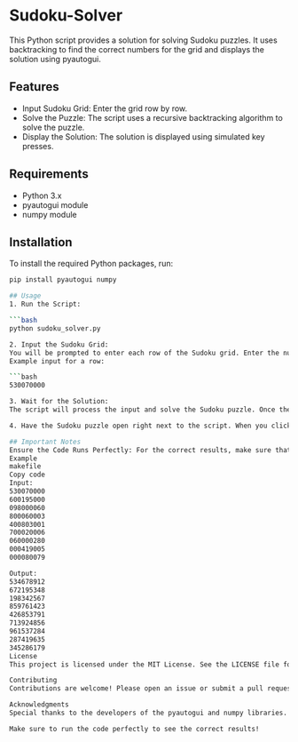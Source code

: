 # Sudoku-Solver
This Python script provides a solution for solving Sudoku puzzles. It uses backtracking to find the correct numbers for the grid and displays the solution using pyautogui.

## Features
* Input Sudoku Grid: Enter the grid row by row.
* Solve the Puzzle: The script uses a recursive backtracking algorithm to solve the puzzle.
* Display the Solution: The solution is displayed using simulated key presses.

## Requirements
* Python 3.x
* pyautogui module
* numpy module

## Installation
To install the required Python packages, run:  

   ```bash
   pip install pyautogui numpy

## Usage
1. Run the Script:

   ```bash
   python sudoku_solver.py

2. Input the Sudoku Grid:
You will be prompted to enter each row of the Sudoku grid. Enter the numbers without spaces, and use 0 for empty cells.  
Example input for a row:  

   ```bash
   530070000

3. Wait for the Solution:  
The script will process the input and solve the Sudoku puzzle. Once the solution is found, it will be displayed using pyautogui.  

4. Have the Sudoku puzzle open right next to the script. When you click run, click the top left box of the puzzle right away so the puzzle can be filled out directly.

## Important Notes
Ensure the Code Runs Perfectly: For the correct results, make sure that the script runs without interruptions. The use of pyautogui simulates keyboard actions, so ensure that your cursor is on a suitable text editor or input field that can accept the simulated key presses.
Example
makefile
Copy code
Input:
530070000
600195000
098000060
800060003
400803001
700020006
060000280
000419005
000080079

Output:
534678912
672195348
198342567
859761423
426853791
713924856
961537284
287419635
345286179
License
This project is licensed under the MIT License. See the LICENSE file for details.

Contributing
Contributions are welcome! Please open an issue or submit a pull request.

Acknowledgments
Special thanks to the developers of the pyautogui and numpy libraries.

Make sure to run the code perfectly to see the correct results!
